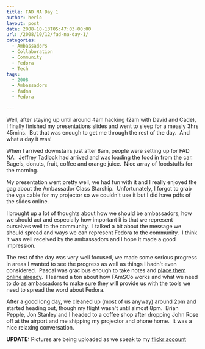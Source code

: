 ```yaml
---
title: FAD NA Day 1
author: herlo
layout: post
date: 2008-10-13T05:47:03+00:00
url: /2008/10/12/fad-na-day-1/
categories:
  - Ambassadors
  - Collaboration
  - Community
  - Fedora
  - Tech
tags:
  - 2008
  - Ambassadors
  - fadna
  - Fedora

---
```

Well, after staying up until around 4am hacking (2am with David and Cade), I finally finished my presentations slides and went to sleep for a measly 3hrs 45mins.  But that was enough to get me through the rest of the day.  And what a day it was!

When I arrived downstairs just after 8am, people were setting up for FAD NA.  Jeffrey Tadlock had arrived and was loading the food in from the car.  Bagels, donuts, fruit, coffee and orange juice.  Nice array of foodstuffs for the morning.

My presentation went pretty well, we had fun with it and I really enjoyed the gag about the Ambassador Class Starship.  Unfortunately, I forgot to grab the vga cable for my projector so we couldn't use it but I did have pdfs of the slides online.

I brought up a lot of thoughts about how we should be ambassadors, how we should act and especially how important it is that we represent ourselves well to the community.  I talked a bit about the message we should spread and ways we can represent Fedora to the community.  I think it was well received by the ambassadors and I hope it made a good impression.

The rest of the day was very well focused, we made some serious progress in areas I wanted to see the progress as well as things I hadn't even considered.  Pascal was gracious enough to take notes and <a href="https://fedoraproject.org/wiki/FAD/FADNA2008#Meeting_Notes" target="_blank">place them online already</a>.  I learned a ton about how FAmSCo works and what we need to do as ambassadors to make sure they will provide us with the tools we need to spread the word about Fedora.

After a good long day, we cleaned up (most of us anyway) around 2pm and started heading out, though my flight wasn't until almost 8pm.  Brian Pepple, Jon Stanley and I headed to a coffee shop after dropping John Rose off at the airport and me shipping my projector and phone home.  It was a nice relaxing conversation.

**UPDATE:** Pictures are being uploaded as we speak to my <a href="http://www.flickr.com/photos/herlo0/2938412817/in/photostream/" target="_blank">flickr account</a>